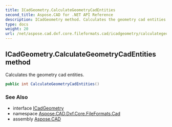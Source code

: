 ```yaml
---
title: ICadGeometry.CalculateGeometryCadEntities
second_title: Aspose.CAD for .NET API Reference
description: ICadGeometry method. Calculates the geometry cad entities
type: docs
weight: 20
url: /net/aspose.cad.dxf.core.fileformats.cad/icadgeometry/calculategeometrycadentities/
---
```

## ICadGeometry.CalculateGeometryCadEntities method

Calculates the geometry cad entities.

```csharp
public int CalculateGeometryCadEntities()
```

### See Also

* interface [ICadGeometry](../)
* namespace [Aspose.CAD.Dxf.Core.FileFormats.Cad](../../icadgeometry/)
* assembly [Aspose.CAD](../../../)


